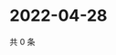 # 2022-04-28

共 0 条

<!-- BEGIN WEIBO -->
<!-- 最后更新时间 Thu Apr 28 2022 08:34:07 GMT+0800 (China Standard Time) -->

<!-- END WEIBO -->
